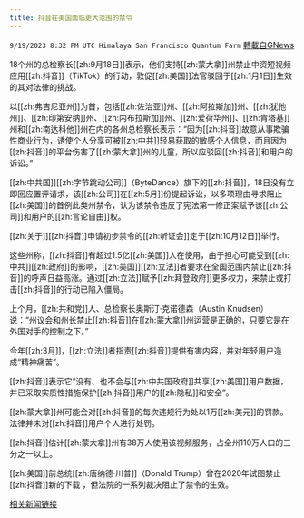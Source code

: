 ```yaml
---
title: 抖音在美国面临更大范围的禁令
---
```

`9/19/2023 8:32 PM UTC Himalaya San Francisco Quantum Farm` [轉載自GNews](https://gnews.org/articles/1712872)


18个州的总检察长[[zh:9月18日]]表示，他们支持[[zh:蒙大拿]]州禁止中资短视频应用[[zh:抖音]]（TikTok）的行动，敦促[[zh:美国]]法官驳回于[[zh:1月1日]]生效的其对法律的挑战。

以[[zh:弗吉尼亚州]]为首，包括[[zh:佐治亚]]州、[[zh:阿拉斯加]]州、[[zh:犹他州]]、[[zh:印第安纳]]州、[[zh:内布拉斯加]]州、[[zh:爱荷华州]]、[[zh:肯塔基]]州和[[zh:南达科他]]州在内的各州总检察长表示：“因为[[zh:抖音]]故意从事欺骗性商业行为，诱使个人分享可被[[zh:中共]]轻易获取的敏感个人信息，而且因为[[zh:抖音]]的平台伤害了[[zh:蒙大拿]]州的儿童，所以应驳回[[zh:抖音]]和用户的诉讼。”

[[zh:中共国]][[zh:字节跳动公司]]（ByteDance）旗下的[[zh:抖音]]，18日没有立即回应置评请求，该[[zh:公司]]在[[zh:5月]]份提起诉讼，以多项理由寻求阻止[[zh:美国]]的首例此类州禁令，认为该禁令违反了宪法第一修正案赋予该[[zh:公司]]和用户的[[zh:言论自由]]权。

[[zh:关于]][[zh:抖音]]申请初步禁令的[[zh:听证会]]定于[[zh:10月12日]]举行。

这些州称，[[zh:抖音]]有超过1.5亿[[zh:美国]]人在使用，由于担心可能受到[[zh:中共]][[zh:政府]]的影响，[[zh:美国]][[zh:立法]]者要求在全国范围内禁止[[zh:抖音]]的呼声日益高涨。通过[[zh:立法]]赋予[[zh:拜登政府]]更多权力，来禁止或打击[[zh:抖音]]的行动已陷入僵局。

上个月，[[zh:共和党]]人、总检察长奥斯汀·克诺德森（Austin Knudsen）说：“州议会和州长禁止[[zh:抖音]]在[[zh:蒙大拿]]州运营是正确的，只要它是在外国对手的控制之下。”

今年[[zh:3月]]，[[zh:立法]]者指责[[zh:抖音]]提供有害内容，并对年轻用户造成“精神痛苦”。

[[zh:抖音]]表示它“没有、也不会与[[zh:中共国政府]]共享[[zh:美国]]用户数据，并已采取实质性措施保护[[zh:抖音]]用户的[[zh:隐私]]和安全”。

[[zh:蒙大拿]]州可能会对[[zh:抖音]]的每次违规行为处以1万[[zh:美元]]的罚款。法律并未对[[zh:抖音]]用户个人进行处罚。

[[zh:抖音]]估计[[zh:蒙大拿]]州有38万人使用该视频服务，占全州110万人口的三分之一以上。

[[zh:美国]]前总统[[zh:唐纳德·川普]]（Donald Trump）曾在2020年试图禁止[[zh:抖音]]新的下载 ，但法院的一系列裁决阻止了禁令的生效。

[相关新闻链接](https://www.reuters.com/legal/virginia-other-us-states-back-montana-tiktok-ban-court-filing-2023-09-18/)
